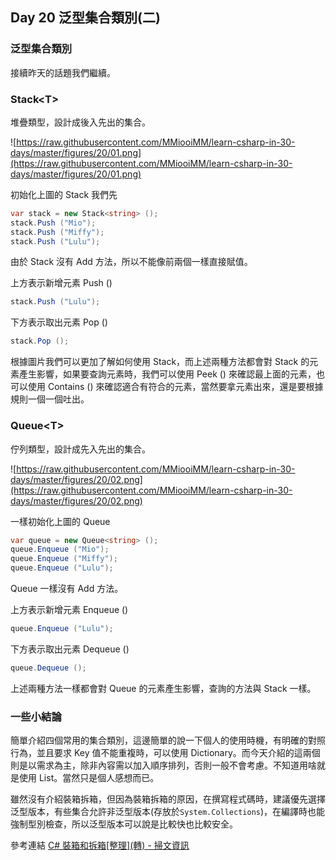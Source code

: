 ## Day 20 泛型集合類別(二)

### 泛型集合類別

接續昨天的話題我們繼續。

### Stack\<T>

堆疊類型，設計成後入先出的集合。

![https://raw.githubusercontent.com/MMiooiMM/learn-csharp-in-30-days/master/figures/20/01.png](https://raw.githubusercontent.com/MMiooiMM/learn-csharp-in-30-days/master/figures/20/01.png)

初始化上圖的 Stack 我們先

```csharp
var stack = new Stack<string> ();
stack.Push ("Mio");
stack.Push ("Miffy");
stack.Push ("Lulu");
```

由於 Stack 沒有 Add 方法，所以不能像前兩個一樣直接賦值。

上方表示新增元素 Push ()

```csharp
stack.Push ("Lulu");
```

下方表示取出元素 Pop ()

```csharp
stack.Pop ();
```

根據圖片我們可以更加了解如何使用 Stack，而上述兩種方法都會對 Stack 的元素產生影響，如果要查詢元素時，我們可以使用 Peek () 來確認最上面的元素，也可以使用 Contains () 來確認適合有符合的元素，當然要拿元素出來，還是要根據規則一個一個吐出。

### Queue\<T>

佇列類型，設計成先入先出的集合。

![https://raw.githubusercontent.com/MMiooiMM/learn-csharp-in-30-days/master/figures/20/02.png](https://raw.githubusercontent.com/MMiooiMM/learn-csharp-in-30-days/master/figures/20/02.png)

一樣初始化上圖的 Queue

```csharp
var queue = new Queue<string> ();
queue.Enqueue ("Mio");
queue.Enqueue ("Miffy");
queue.Enqueue ("Lulu");
```

Queue 一樣沒有 Add 方法。

上方表示新增元素 Enqueue ()

```csharp
queue.Enqueue ("Lulu");
```

下方表示取出元素 Dequeue ()

```csharp
queue.Dequeue ();
```

上述兩種方法一樣都會對 Queue 的元素產生影響，查詢的方法與 Stack 一樣。

### 一些小結論

簡單介紹四個常用的集合類別，這邊簡單的說一下個人的使用時機，有明確的對照行為，並且要求 Key 值不能重複時，可以使用 Dictionary。而今天介紹的這兩個則是以需求為主，除非內容需以加入順序排列，否則一般不會考慮。不知道用啥就是使用 List。當然只是個人感想而已。

雖然沒有介紹裝箱拆箱，但因為裝箱拆箱的原因，在撰寫程式碼時，建議優先選擇泛型版本，有些集合允許非泛型版本(存放於```System.Collections```)，在編譯時也能強制型別檢查，所以泛型版本可以說是比較快也比較安全。

參考連結
[C# 裝箱和拆箱\[整理\](轉) - 掃文資訊]

[C# 裝箱和拆箱\[整理\](轉) - 掃文資訊]: https://hk.saowen.com/a/c1840f6421e9b4c106addd808ab5fdf8cf0938f30979ba1b085b6523061632ae
